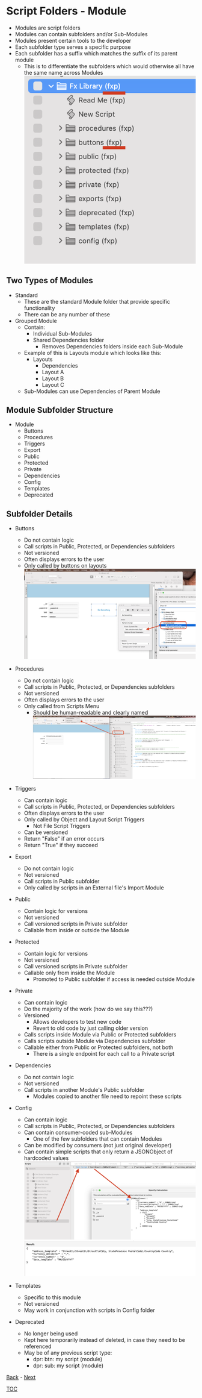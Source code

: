 # Script Folders - Module
- Modules are script folders
- Modules can contain subfolders and/or Sub-Modules
- Modules present certain tools to the developer
- Each subfolder type serves a specific purpose
- Each subfolder has a suffix which matches the suffix of its parent module
  - This is to differentiate the subfolders which would otherwise all have the same name across Modules
![Folder Suffix](Screenshot_FolderSuffix.png)

## Two Types of Modules
- Standard
  - These are the standard Module folder that provide specific functionality
  - There can be any number of these
- Grouped Module
  - Contain:
    - Individual Sub-Modules
    - Shared Dependencies folder
      - Removes Dependencies folders inside each Sub-Module
  - Example of this is Layouts module which looks like this:
    - Layouts
      - Dependencies
      - Layout A
      - Layout B
      - Layout C
  - Sub-Modules can use Dependencies of Parent Module

## Module Subfolder Structure

- Module
  - Buttons
  - Procedures
  - Triggers
  - Export
  - Public
  - Protected
  - Private
  - Dependencies
  - Config
  - Templates
  - Deprecated 

## Subfolder Details

- Buttons
  - Do not contain logic
  - Call scripts in Public, Protected, or Dependencies subfolders
  - Not versioned
  - Often displays errors to the user
  - Only called by buttons on layouts
    ![Buttons](Screenshot_Buttons.png)

- Procedures
  - Do not contain logic
  - Call scripts in Public, Protected, or Dependencies subfolders
  - Not versioned
  - Often displays errors to the user
  - Only called from Scripts Menu
    - Should be human-readable and clearly named 
    ![Scripts Menu](Screenshot_Procedures.png)

- Triggers
  - Can contain logic
  - Call scripts in Public, Protected, or Dependencies subfolders
  - Often displays errors to the user
  - Only called by Object and Layout Script Triggers
    - Not File Script Triggers 
  - Can be versioned
  - Return "False" if an error occurs
  - Return "True" if they succeed

- Export
  - Do not contain logic
  - Not versioned
  - Call scripts in Public subfolder
  - Only called by scripts in an External file's Import Module

- Public
  - Contain logic for versions
  - Not versioned
  - Call versioned scripts in Private subfolder
  - Callable from inside or outside the Module

- Protected
  - Contain logic for versions
  - Not versioned
  - Call versioned scripts in Private subfolder
  - Callable only from inside the Module
    - Promoted to Public subfolder if access is needed outside Module

- Private
  - Can contain logic
  - Do the majority of the work (how do we say this???)
  - Versioned
    - Allows developers to test new code
    - Revert to old code by just calling older version
  - Calls scripts inside Module via Public or Protected subfolders
  - Calls scripts outside Module via Dependencies subfolder 
  - Callable either from Public or Protected subfolders, not both
    - There is a single endpoint for each call to a Private script

- Dependencies
  - Do not contain logic
  - Not versioned
  - Call scripts in another Module's Public subfolder
    - Modules copied to another file need to repoint these scripts

- Config
  - Can contain logic
  - Call scripts in Public, Protected, or Dependencies subfolders
  - Can contain consumer-coded sub-Modules
    - One of the few subfolders that can contain Modules
  - Can be modified by consumers (not just original developer)
  - Can contain simple scripts that only return a JSONObject of hardcoded values
  ![Config Hardcoded Setup](Screenshot_Config1.png)
  ![Config Hardcoded Results](Screenshot_Config2.png)


- Templates
  - Specific to this module
  - Not versioned
  - May work in conjunction with scripts in Config folder

- Deprecated
  - No longer being used 
  - Kept here temporarily instead of deleted, in case they need to be referenced
  - May be of any previous script type:
    - dpr: btn: my script (module)
    - dpr: sub: my script (module) 

[Back](Script_Folders_Non_Module.md) - [Next](Script_Naming.md)

[TOC](TOC.md)

